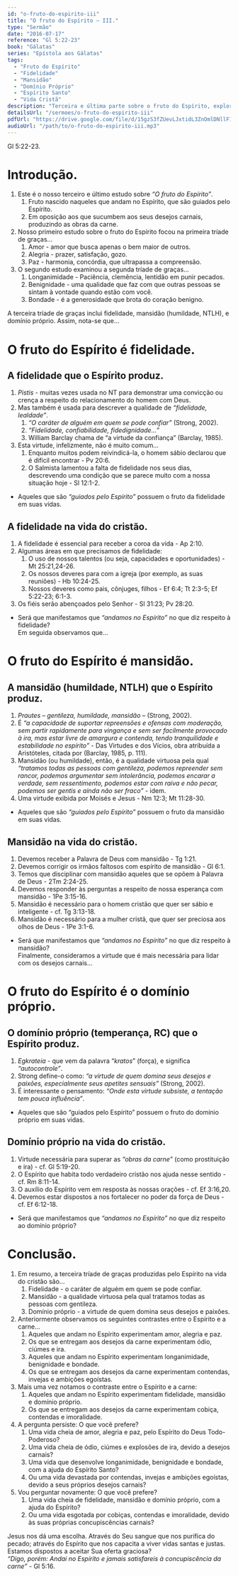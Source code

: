 ```yaml
---
id: "o-fruto-do-espirito-iii"
title: "O fruto do Espírito – III."
type: "Sermão"
date: "2016-07-17"
reference: "Gl 5:22-23"
book: "Gálatas"
series: "Epístola aos Gálatas"
tags:
  - "Fruto do Espírito"
  - "Fidelidade"
  - "Mansidão"
  - "Domínio Próprio"
  - "Espírito Santo"
  - "Vida Cristã"
description: "Terceira e última parte sobre o fruto do Espírito, explorando a tríade final: fidelidade (pistis), mansidão (prautes) e domínio próprio (egkrateia), e como essas virtudes contrastam com as obras da carne."
detailsUrl: "/sermoes/o-fruto-do-espirito-iii"
pdfUrl: "https://drive.google.com/file/d/15gzS3fZUevLJxtidL3ZnOmlDNllF1GHP/view?usp=drive_link"
audioUrl: "/path/to/o-fruto-do-espirito-iii.mp3"
---
```

Gl 5:22-23.

# Introdução.

1. Este é o nosso terceiro e último estudo sobre *“O fruto do Espírito”*.  
    1. Fruto nascido naqueles que andam no Espírito, que são guiados pelo Espírito.  
    2. Em oposição aos que sucumbem aos seus desejos carnais, produzindo as obras da carne.  
2. Nosso primeiro estudo sobre o fruto do Espírito focou na primeira tríade de graças...  
    1. Amor - amor que busca apenas o bem maior de outros.  
    2. Alegria - prazer, satisfação, gozo.  
    3. Paz - harmonia, concórdia, que ultrapassa a compreensão.  
3. O segundo estudo examinou a segunda tríade de graças...  
    1. Longanimidade - Paciência, clemência, lentidão em punir pecados.  
    2. Benignidade - uma qualidade que faz com que outras pessoas se sintam à vontade quando estão com você.  
    3. Bondade - é a generosidade que brota do coração benigno.

A terceira tríade de graças inclui fidelidade, mansidão (humildade, NTLH), e domínio próprio. Assim, nota-se que...

# O fruto do Espírito é fidelidade.

## A fidelidade que o Espírito produz.

1. *Pistis* - muitas vezes usada no NT para demonstrar uma convicção ou crença a respeito do relacionamento do homem com Deus.  
2. Mas também é usada para descrever a qualidade de *“fidelidade, lealdade”*.  
    1. *“O caráter de alguém em quem se pode confiar”* (Strong, 2002).  
    2. *“Fidelidade, confiabilidade, fidedignidade...”*  
    3. William Barclay chama de “a virtude da confiança” (Barclay, 1985).  
3. Esta virtude, infelizmente, não é muito comum...  
    1. Enquanto muitos podem reivindicá-la, o homem sábio declarou que é difícil encontrar - Pv 20:6.  
    2. O Salmista lamentou a falta de fidelidade nos seus dias, descrevendo uma condição que se parece muito com a nossa situação hoje - Sl 12:1-2.

- Aqueles que são *“guiados pelo Espírito”* possuem o fruto da fidelidade em suas vidas.

## A fidelidade na vida do cristão.

1. A fidelidade é essencial para receber a coroa da vida - Ap 2:10.  
2. Algumas áreas em que precisamos de fidelidade:  
    1. O uso de nossos talentos (ou seja, capacidades e oportunidades) - Mt 25:21,24-26.  
    2. Os nossos deveres para com a igreja (por exemplo, as suas reuniões) - Hb 10:24-25.  
    3. Nossos deveres como pais, cônjuges, filhos - Ef 6:4; Tt 2:3-5; Ef 5:22-23; 6:1-3.  
3. Os fiéis serão abençoados pelo Senhor - Sl 31:23; Pv 28:20.

- Será que manifestamos que *“andamos no Espírito”* no que diz respeito à fidelidade?  
Em seguida observamos que...

# O fruto do Espírito é mansidão.

## A mansidão (humildade, NTLH) que o Espírito produz.

1. *Prautes* – *gentileza, humildade, mansidão* – (Strong, 2002).  
2. É *“a capacidade de suportar repreensões e ofensas com moderação, sem partir rapidamente para vingança e sem ser facilmente provocado à ira, mas estar livre de amargura e contenda, tendo tranquilidade e estabilidade no espírito”* - Das Virtudes e dos Vícios, obra atribuída a Aristóteles, citada por (Barclay, 1985, p. 111).  
3. Mansidão (ou humildade), então, é a qualidade virtuosa pela qual *“tratamos todas as pessoas com gentileza, podemos repreender sem rancor, podemos argumentar sem intolerância, podemos encarar a verdade, sem ressentimento, podemos estar com raiva e não pecar, podemos ser gentis e ainda não ser fraco”* - idem.  
4. Uma virtude exibida por Moisés e Jesus - Nm 12:3; Mt 11:28-30.

- Aqueles que são *“guiados pelo Espírito”* possuem o fruto da mansidão em suas vidas.

## Mansidão na vida do cristão.

1. Devemos receber a Palavra de Deus com mansidão - Tg 1:21.  
2. Devemos corrigir os irmãos faltosos com espírito de mansidão - Gl 6:1.  
3. Temos que disciplinar com mansidão aqueles que se opõem à Palavra de Deus - 2Tm 2:24-25.  
4. Devemos responder às perguntas a respeito de nossa esperança com mansidão - 1Pe 3:15-16.  
5. Mansidão é necessário para o homem cristão que quer ser sábio e inteligente - cf. Tg 3:13-18.  
6. Mansidão é necessário para a mulher cristã, que quer ser preciosa aos olhos de Deus - 1Pe 3:1-6.

- Será que manifestamos que *“andamos no Espírito”* no que diz respeito à mansidão?  
Finalmente, consideramos a virtude que é mais necessária para lidar com os desejos carnais...

# O fruto do Espírito é o domínio próprio.

## O domínio próprio (temperança, RC) que o Espírito produz.

1. *Egkrateia* - que vem da palavra “*kratos*” (força), e significa *“autocontrole”*.  
2. Strong define-o como: *“a virtude de quem domina seus desejos e paixões, especialmente seus apetites sensuais”* (Strong, 2002).  
3. É interessante o pensamento: *“Onde esta virtude subsiste, a tentação tem pouca influência”*.

- Aqueles que são “guiados pelo Espírito” possuem o fruto do domínio próprio em suas vidas.

## Domínio próprio na vida do cristão.

1. Virtude necessária para superar as *“obras da carne”* (como prostituição e ira) - cf. Gl 5:19-20.  
2. O Espírito que habita todo verdadeiro cristão nos ajuda nesse sentido - cf. Rm 8:11-14.  
3. O auxílio do Espírito vem em resposta às nossas orações - cf. Ef 3:16,20.  
4. Devemos estar dispostos a nos fortalecer no poder da força de Deus - cf. Ef 6:12-18.

- Será que manifestamos que *“andamos no Espírito”* no que diz respeito ao domínio próprio?

# Conclusão.

1. Em resumo, a terceira tríade de graças produzidas pelo Espírito na vida do cristão são...  
   1. Fidelidade - o caráter de alguém em quem se pode confiar.  
   2. Mansidão - a qualidade virtuosa pela qual tratamos todas as pessoas com gentileza.  
   3. Domínio próprio - a virtude de quem domina seus desejos e paixões.  
2. Anteriormente observamos os seguintes contrastes entre o Espírito e a carne...  
   1. Aqueles que andam no Espírito experimentam amor, alegria e paz.  
   2. Os que se entregam aos desejos da carne experimentam ódio, ciúmes e ira.  
   3. Aqueles que andam no Espírito experimentam longanimidade, benignidade e bondade.  
   4. Os que se entregam aos desejos da carne experimentam contendas, invejas e ambições egoístas.  
3. Mais uma vez notamos o contraste entre o Espírito e a carne:  
   1. Aqueles que andam no Espírito experimentam fidelidade, mansidão e domínio próprio.  
   2. Os que se entregam aos desejos da carne experimentam cobiça, contendas e imoralidade.  
4. A pergunta persiste: O que você prefere?  
   1. Uma vida cheia de amor, alegria e paz, pelo Espírito do Deus Todo-Poderoso?  
   2. Uma vida cheia de ódio, ciúmes e explosões de ira, devido a desejos carnais?  
   3. Uma vida que desenvolve longanimidade, benignidade e bondade, com a ajuda do Espírito Santo?  
   4. Ou uma vida devastada por contendas, invejas e ambições egoístas, devido a seus próprios desejos carnais?  
5. Vou perguntar novamente: O que você prefere?  
   1. Uma vida cheia de fidelidade, mansidão e domínio próprio, com a ajuda do Espírito?  
   2. Ou uma vida esgotada por cobiças, contendas e imoralidade, devido às suas próprias concupiscências carnais?

Jesus nos dá uma escolha. Através do Seu sangue que nos purifica do pecado; através do Espírito que nos capacita a viver vidas santas e justas. Estamos dispostos a aceitar Sua oferta graciosa?  
   *“Digo, porém: Andai no Espírito e jamais satisfareis à concupiscência da carne”* - Gl 5:16.
